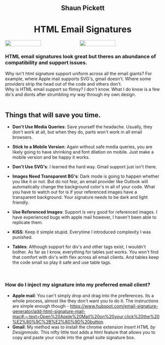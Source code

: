 

<h2 align='center' color='#f4a301;'>
Shaun  Pickett
</h2>
<h1 align='center'> HTML Email Signatures  </h1>

<div style='display: flex; gap:0'>
<img src='https://res.cloudinary.com/dyneqi48f/image/upload/v1696125706/light-mode-signature_c50rry.png' 
  alt='' width='48%'/>
<img src='https://res.cloudinary.com/dyneqi48f/image/upload/v1696125706/dark-mode-signature_pidmq5.png' 
  alt='' width='48%'/>
</div>

<h3>HTML email signatures look great but theres an abundance of compatibility and support issues.  </h3>

<p>Why isn't html signature support uniform across all the email giants?
  For example, where Apple mail supports SVG's, gmail doesn't. 
  Where some providers strip the head out of the code and others don't. <br>
  Why is HTML email support so flimsy? I don't know. What I do know is a few do's and donts after strumbling my way through my own design. 
  <br>
  <br> 
  <h2>Things that will save you time. </h2>

 - <strong>Don't Use Media Queries</strong>: Save yourself the headache. Usually, they don't work at all, but when they do, parts won't work in all email browsers. <br> 

 - <strong>Stick to a Mobile Version</strong>: Again without safe media queries, you are likely going to have shrinking and font dilation on mobile. Just make a mobile version and be happy it works. <br>

 - <strong>Don't Use SVG's</strong>:  I learned the hard way. Gmail support just isn't there. <br>
 - <strong>Images Need Transparent BG's</strong>: Dark mode is going to happen whether you like it or not. But do not fear, an email provider like Outlook will automatically change the background color's in all of your code. What you have to watch out for is if your referenced images have a transparent background. Your signature needs to be dark and light friendly. 
 - <strong>Use Referenced Images</strong>: Support is very good for referenced images. I have experienced bugs with apple mail however, I haven't been able to replicate them. 
 - <strong>KISS</strong>: Keep it simple stupid. Everytime I introduced complexity I was punished.
 - <strong>Tables</strong>: Although support for div's and other tags exist, I wouldn't bother. As far as I know, everything for tables just works. You won't find that comfort with div's with flex across all email clients. And tables keep the code small so play it safe and use table tags. 
</p>
<br>
<h3>How do I inject my signature into my preferred email client? </h3>

 - <strong>Apple mail</strong>: You can't simply drop and drag into the preferences. Its a whole process, almost like they don't want you to do it. The instructions are simple enough though - https://www.hubspot.com/email-signature-generator/add-html-signature-mail-mac#:~:text=Open%20Apple%20Mail%20on%20your,click%20the%20%E2%80%9C%2B%E2%80%9D%20button. 
 - <strong>Gmail</strong>: My method was to install the chrome extension <i>Insert HTML by Designmodo</i>. This nifty little tool adds a html feature that allows you to copy and paste your code into the gmail suite signature box. 
